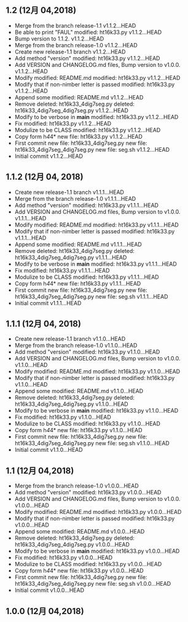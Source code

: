 ## 1.2 (12月 04,2018)
  - Merge from the branch release-1.1  v1.1.2...HEAD
  - Be able to print "FAUL" 	modified:   ht16k33.py  v1.1.2...HEAD
  - Bump version to 1.1.2.  v1.1.2...HEAD
  - Merge from the branch release-1.0  v1.1.2...HEAD
  - Create new release-1.1 branch  v1.1.2...HEAD
  - Add method "version" 	modified:   ht16k33.py  v1.1.2...HEAD
  - Add VERSION and CHANGELOG.md files, Bump version to v1.0.0.  v1.1.2...HEAD
  - Modify 	modified:   README.md 	modified:   ht16k33.py  v1.1.2...HEAD
  - Modify that if non-nimber letter is passed 	modified:   ht16k33.py  v1.1.2...HEAD
  - Append some 	modified:   README.md  v1.1.2...HEAD
  - Remove 	deleted:    ht16k33_4dig7seg.py 	deleted:    ht16k33_4dig7seg_4dig7seg.py  v1.1.2...HEAD
  - Modify to be verbose in __main__ 	modified:   ht16k33.py  v1.1.2...HEAD
  - Fix 	modified:   ht16k33.py  v1.1.2...HEAD
  - Modulize to be CLASS 	modified:   ht16k33.py  v1.1.2...HEAD
  - Copy form h*4*4* 	new file:   ht16k33.py  v1.1.2...HEAD
  - First commit 	new file:   ht16k33_4dig7seg.py 	new file:   ht16k33_4dig7seg_4dig7seg.py 	new file:   seg.sh  v1.1.2...HEAD
  - Initial commit  v1.1.2...HEAD

## 1.1.2 (12月 04, 2018)
  - Create new release-1.1 branch  v1.1.1...HEAD
  - Merge from the branch release-1.0  v1.1.1...HEAD
  - Add method "version" 	modified:   ht16k33.py  v1.1.1...HEAD
  - Add VERSION and CHANGELOG.md files, Bump version to v1.0.0.  v1.1.1...HEAD
  - Modify 	modified:   README.md 	modified:   ht16k33.py  v1.1.1...HEAD
  - Modify that if non-nimber letter is passed 	modified:   ht16k33.py  v1.1.1...HEAD
  - Append some 	modified:   README.md  v1.1.1...HEAD
  - Remove 	deleted:    ht16k33_4dig7seg.py 	deleted:    ht16k33_4dig7seg_4dig7seg.py  v1.1.1...HEAD
  - Modify to be verbose in __main__ 	modified:   ht16k33.py  v1.1.1...HEAD
  - Fix 	modified:   ht16k33.py  v1.1.1...HEAD
  - Modulize to be CLASS 	modified:   ht16k33.py  v1.1.1...HEAD
  - Copy form h*4*4* 	new file:   ht16k33.py  v1.1.1...HEAD
  - First commit 	new file:   ht16k33_4dig7seg.py 	new file:   ht16k33_4dig7seg_4dig7seg.py 	new file:   seg.sh  v1.1.1...HEAD
  - Initial commit  v1.1.1...HEAD

## 1.1.1 (12月 04, 2018)
  - Create new release-1.1 branch  v1.1.0...HEAD
  - Merge from the branch release-1.0  v1.1.0...HEAD
  - Add method "version" 	modified:   ht16k33.py  v1.1.0...HEAD
  - Add VERSION and CHANGELOG.md files, Bump version to v1.0.0.  v1.1.0...HEAD
  - Modify 	modified:   README.md 	modified:   ht16k33.py  v1.1.0...HEAD
  - Modify that if non-nimber letter is passed 	modified:   ht16k33.py  v1.1.0...HEAD
  - Append some 	modified:   README.md  v1.1.0...HEAD
  - Remove 	deleted:    ht16k33_4dig7seg.py 	deleted:    ht16k33_4dig7seg_4dig7seg.py  v1.1.0...HEAD
  - Modify to be verbose in __main__ 	modified:   ht16k33.py  v1.1.0...HEAD
  - Fix 	modified:   ht16k33.py  v1.1.0...HEAD
  - Modulize to be CLASS 	modified:   ht16k33.py  v1.1.0...HEAD
  - Copy form h*4*4* 	new file:   ht16k33.py  v1.1.0...HEAD
  - First commit 	new file:   ht16k33_4dig7seg.py 	new file:   ht16k33_4dig7seg_4dig7seg.py 	new file:   seg.sh  v1.1.0...HEAD
  - Initial commit  v1.1.0...HEAD

## 1.1 (12月 04,2018)
  - Merge from the branch release-1.0  v1.0.0...HEAD
  - Add method "version" 	modified:   ht16k33.py  v1.0.0...HEAD
  - Add VERSION and CHANGELOG.md files, Bump version to v1.0.0.  v1.0.0...HEAD
  - Modify 	modified:   README.md 	modified:   ht16k33.py  v1.0.0...HEAD
  - Modify that if non-nimber letter is passed 	modified:   ht16k33.py  v1.0.0...HEAD
  - Append some 	modified:   README.md  v1.0.0...HEAD
  - Remove 	deleted:    ht16k33_4dig7seg.py 	deleted:    ht16k33_4dig7seg_4dig7seg.py  v1.0.0...HEAD
  - Modify to be verbose in __main__ 	modified:   ht16k33.py  v1.0.0...HEAD
  - Fix 	modified:   ht16k33.py  v1.0.0...HEAD
  - Modulize to be CLASS 	modified:   ht16k33.py  v1.0.0...HEAD
  - Copy form h*4*4* 	new file:   ht16k33.py  v1.0.0...HEAD
  - First commit 	new file:   ht16k33_4dig7seg.py 	new file:   ht16k33_4dig7seg_4dig7seg.py 	new file:   seg.sh  v1.0.0...HEAD
  - Initial commit  v1.0.0...HEAD

## 1.0.0 (12月 04,2018)


